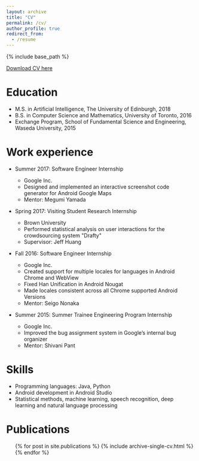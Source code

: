 ```yaml
---
layout: archive
title: "CV"
permalink: /cv/
author_profile: true
redirect_from:
  - /resume
---
```


{% include base_path %}

[Download CV here](http://hoanirui.github.io/files/HUANG_Yirui_University_of_Edinburgh＿USA.pdf) 


Education
======
* M.S. in Artificial Intelligence, The University of Edinburgh, 2018
* B.S. in Computer Science and Mathematics, University of Toronto, 2016
* Exchange Program, School of Fundamental Science and Engineering, Waseda University, 2015


Work experience
======
* Summer 2017: Software Engineer Internship
  * Google Inc.
  * Designed and implemented an interactive screenshot code generator for Android Google Maps
  * Mentor: Megumi Yamada

* Spring 2017: Visiting Student Research Internship
  * Brown University
  * Performed statistical analysis on user interactions for the crowdsourcing system "Drafty"
  * Supervisor: Jeff Huang
 
* Fall 2016: Software Engineer Internship
  * Google Inc.
  * Created support for multiple locales for languages in Android Chrome and WebView
  * Fixed Han Unification in Android Nougat
  * Made locales consistent across all Chrome supported Android Versions
  * Mentor: Seigo Nonaka

* Summer 2015: Summer Trainee Engineering Program Internship
  * Google Inc.
  * Improved the bug assignment system in Google’s internal bug organizer
  * Mentor: Shivani Pant
  
  
Skills
======
* Programming languages: Java, Python
* Android development in Android Studio 
* Statistical methods, machine learning, speech recognition, deep learning and natural language processing


Publications
======
  <ul>{% for post in site.publications %}
    {% include archive-single-cv.html %}
  {% endfor %}</ul>
  
<!---
Talks
======
  <ul>{% for post in site.talks %}
    {% include archive-single-talk-cv.html %}
  {% endfor %}</ul>
<!---
Teaching
======
  <ul>{% for post in site.teaching %}
    {% include archive-single-cv.html %}
  {% endfor %}</ul>
<!---
Service and leadership
======
* Currently signed in to 43 different slack teams
--->
